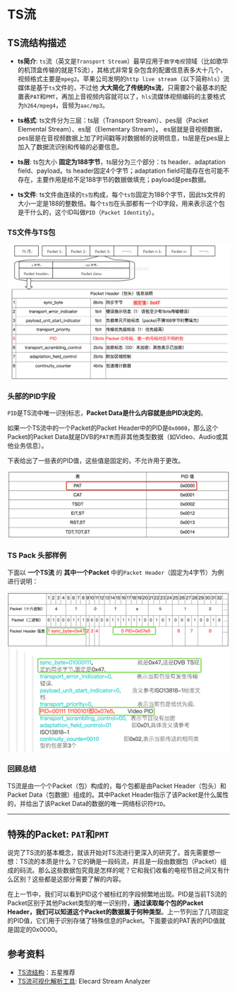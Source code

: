 # TS流

## TS流结构描述

- **ts简介**:  ``ts``流（英文是``Transport Stream``）最早应用于``数字电视``领域（比如歌华的机顶盒传输的就是TS流），其格式非常复杂包含的配置信息表多大十几个，视频格式主要是``mpeg2``。苹果公司发明的``http live stream``（以下简称``hls``）流媒体是基于``ts``文件的，不过他 **大大简化了传统的ts流**，只需要2个最基本的配置表``PAT``和``PMT``，再加上音视频内容就可以了，``hls``流媒体视频编码的主要格式为``h264/mpeg4``，音频为``aac/mp3``。

- **ts格式**: ts文件分为三层：ts层（Transport Stream）、pes层（Packet Elemental Stream）、es层（Elementary Stream）。
es层就是音视频数据，pes层是在音视频数据上加了时间戳等对数据帧的说明信息，ts层是在pes层上加入了数据流识别和传输的必要信息。

- **ts层**: ts包大小 **固定为188字节**，ts层分为三个部分：ts header、adaptation field、payload。ts header固定4个字节；adaptation field可能存在也可能不存在，主要作用是给不足188字节的数据做填充；payload是pes数据。     

- **ts文件**: ts文件由连续的``ts包``构成，每个``ts包``固定为188个字节，因此ts文件的大小一定是188的整数倍。每个``ts包``在头部都有一个ID字段，用来表示这个包是干什么的，这个ID叫做``PID``（``Packet Identity``）。


### TS文件与TS包

![](assets/ts-stream-packets.png)

### 头部的PID字段

 ``PID``是TS流中唯一识别标志，**Packet Data是什么内容就是由PID决定的**。

 如果一个TS流中的一个Packet的Packet Header中的PID是``0x0000``，那么这个Packet的Packet Data就是DVB的``PAT表``而非其他类型数据（如Video、Audio或其他业务信息）。

下表给出了一些表的PID值，这些值是固定的，不允许用于更改。

![](assets/ts-header-common-pid.png)

### TS Pack 头部样例

下面以 **一个TS流** 的 **其中一个Packet** 中的``Packet Header``（固定为4字节）为例进行说明：

![](assets/ts-header-example.png)

### 回顾总结

 TS流是由一个个Packet（包）构成的，每个包都是由Packet Header（包头）和Packet Data（包数据）组成的。其中Packet Header指示了该Packet是什么属性的，并给出了该Packet Data的数据的唯一网络标识符``PID``。

----

## 特殊的Packet: ``PAT``和``PMT``

说完了TS流的基本概念，就该开始对TS流进行更深入的研究了。首先需要想一想：TS流的本质是什么？它的确是一段码流，并且是一段由数据包（Packet）组成的码流。那么这些数据包究竟是怎样的呢？它和我们收看的电视节目之间又有什么区别？这些都是这部分需要了解的内容。

在上一节中，我们可以看到PID这个被标红的字段频繁地出现。PID是当前TS流的Packet区别于其他Packet类型的唯一识别符，**通过读取每个包的Packet Header，我们可以知道这个Packet的数据属于何种类型**。上一节列出了几项固定的PID值，它们用于识别存储了特殊信息的Packet。下面要谈的PAT表的PID值就是固定的0x0000。




## 参考资料

- [TS流结构](http://www.cnblogs.com/shakin/p/3714848.html)：五星推荐
- [TS流可视化解析工具](https://www.elecard.com/products/video-analysis/stream-analyzer): Elecard Stream Analyzer
